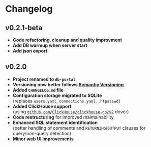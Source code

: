# Changelog

## v0.2.1-beta
- **Code refactoring, cleanup and quality improvment**
- **Add DB warmup when server start**
- **Add json export**

## v0.2.0

- **Project renamed to `db-portal`**
- **Versioning now better follows [Semantic Versioning](https://semver.org/)**
- **Added `CHANGELOG.md` file**
- **Configuration storage migrated to SQLite**  
  (replaces `users.yaml`, `connections.yaml`, `.htpasswd`)
- **Added ClickHouse support**  
  (using [`github.com/ClickHouse/clickhouse-go/v2`](https://github.com/ClickHouse/clickhouse-go) driver)
- **Code restructuring** for improved maintainability
- **Enhanced SQL statement identification**  
  (better handling of comments and `RETURNING`/`OUTPUT` clauses for query/non-query detection)
- **Minor web UI improvements**
